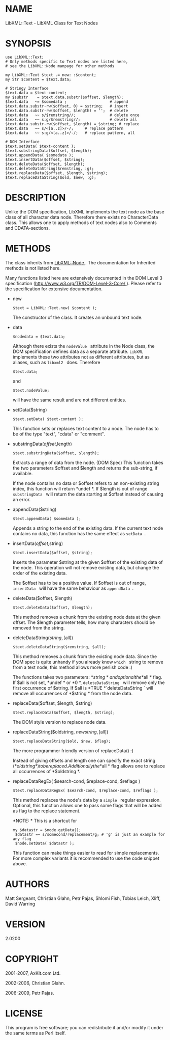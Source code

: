 NAME
====

LibXML::Text - LibXML Class for Text Nodes

SYNOPSIS
========

    use LibXML::Text;
    # Only methods specific to Text nodes are listed here,
    # see the LibXML::Node manpage for other methods

    my LibXML::Text $text .= new: :$content; 
    my Str $content = $text.data;

    # Stringy Interface
    $text.data = $text-content;
    my $substr    = $text.data.substr($offset, $length);
    $text.data   ~= $somedata ;                   # append
    $text.data.substr-rw($offset, 0) = $string;   # insert
    $text.data.substr-rw($offset, $length) = '';  # delete
    $text.data   ~~ s/$remstring//;               # delete once
    $text.data   ~~ s:g/$remstring//;             # delete all
    $text.data.substr-rw($offset, $length) = $string; # replace
    $text.data   ~~ s/<[a..z]>/-/;     # replace pattern
    $text.data   ~~ s:g/<[a..z]>/-/;   # replace pattern, all

    # DOM Interface
    $text.setData( $text-content );
    $text.substringData($offset, $length);
    $text.appendData( $somedata );
    $text.insertData($offset, $string);
    $text.deleteData($offset, $length);
    $text.deleteDataString($remstring, :g);
    $text.replaceData($offset, $length, $string);
    $text.replaceDataString($old, $new, :g);

DESCRIPTION
===========

Unlike the DOM specification, LibXML implements the text node as the base class of all character data node. Therefore there exists no CharacterData class. This allows one to apply methods of text nodes also to Comments and CDATA-sections.

METHODS
=======

The class inherits from [LibXML::Node ](LibXML::Node ). The documentation for Inherited methods is not listed here. 

Many functions listed here are extensively documented in the DOM Level 3 specification ([http://www.w3.org/TR/DOM-Level-3-Core/ ](http://www.w3.org/TR/DOM-Level-3-Core/ )). Please refer to the specification for extensive documentation. 

  * new

        $text = LibXML::Text.new( $content );

    The constructor of the class. It creates an unbound text node.

  * data

        $nodedata = $text.data;

    Although there exists the `nodeValue ` attribute in the Node class, the DOM specification defines data as a separate attribute. `LibXML ` implements these two attributes not as different attributes, but as aliases, such as `libxml2 ` does. Therefore

        $text.data;

    and

        $text.nodeValue;

    will have the same result and are not different entities.

  * setData($string)

        $text.setData( $text-content );

    This function sets or replaces text content to a node. The node has to be of the type "text", "cdata" or "comment".

  * substringData($offset,$length)

        $text.substringData($offset, $length);

    Extracts a range of data from the node. (DOM Spec) This function takes the two parameters $offset and $length and returns the sub-string, if available.

    If the node contains no data or $offset refers to an non-existing string index, this function will return *undef *. If $length is out of range `substringData ` will return the data starting at $offset instead of causing an error.

  * appendData($string)

        $text.appendData( $somedata );

    Appends a string to the end of the existing data. If the current text node contains no data, this function has the same effect as `setData `.

  * insertData($offset,$string)

        $text.insertData($offset, $string);

    Inserts the parameter $string at the given $offset of the existing data of the node. This operation will not remove existing data, but change the order of the existing data.

    The $offset has to be a positive value. If $offset is out of range, `insertData ` will have the same behaviour as `appendData `.

  * deleteData($offset, $length)

        $text.deleteData($offset, $length);

    This method removes a chunk from the existing node data at the given offset. The $length parameter tells, how many characters should be removed from the string.

  * deleteDataString($string, [$all])

        $text.deleteDataString($remstring, $all);

    This method removes a chunk from the existing node data. Since the DOM spec is quite unhandy if you already know `which ` string to remove from a text node, this method allows more perlish code :)

    The functions takes two parameters: *$string * and optional the *$all * flag. If $all is not set, *undef * or *0 *, `deleteDataString ` will remove only the first occurrence of $string. If $all is *TRUE *`deleteDataString ` will remove all occurrences of *$string * from the node data.

  * replaceData($offset, $length, $string)

        $text.replaceData($offset, $length, $string);

    The DOM style version to replace node data.

  * replaceDataString($oldstring, $newstring, [$all])

        $text.replaceDataString($old, $new, $flag);

    The more programmer friendly version of replaceData() :)

    Instead of giving offsets and length one can specify the exact string (*$oldstring *) to be replaced. Additionally the *$all * flag allows one to replace all occurrences of *$oldstring *.

  * replaceDataRegEx( $search-cond, $replace-cond, $reflags )

        $text.replaceDataRegEx( $search-cond, $replace-cond, $reflags );

    This method replaces the node's data by a `simple ` regular expression. Optional, this function allows one to pass some flags that will be added as flag to the replace statement.

    *NOTE: * This is a shortcut for

        my $datastr = $node.getData();
         $datastr =~ s/somecond/replacement/g; # 'g' is just an example for any flag
         $node.setData( $datastr );

    This function can make things easier to read for simple replacements. For more complex variants it is recommended to use the code snippet above.

AUTHORS
=======

Matt Sergeant, Christian Glahn, Petr Pajas, Shlomi Fish, Tobias Leich, Xliff, David Warring

VERSION
=======

2.0200

COPYRIGHT
=========

2001-2007, AxKit.com Ltd.

2002-2006, Christian Glahn.

2006-2009, Petr Pajas.

LICENSE
=======

This program is free software; you can redistribute it and/or modify it under the same terms as Perl itself.

